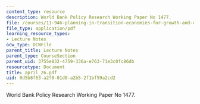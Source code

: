 ```yaml
---
content_type: resource
description: World Bank Policy Research Working Paper No 1477.
file: /courses/11-946-planning-in-transition-economies-for-growth-and-equity-spring-2004/0d5b8f63a2f001d0a2b52f1bf59a2cd2_april_26.pdf
file_type: application/pdf
learning_resource_types:
- Lecture Notes
ocw_type: OCWFile
parent_title: Lecture Notes
parent_type: CourseSection
parent_uid: 3755e832-4759-336a-e763-71e3c0fc86db
resourcetype: Document
title: april_26.pdf
uid: 0d5b8f63-a2f0-01d0-a2b5-2f1bf59a2cd2
---
```

World Bank Policy Research Working Paper No 1477.

